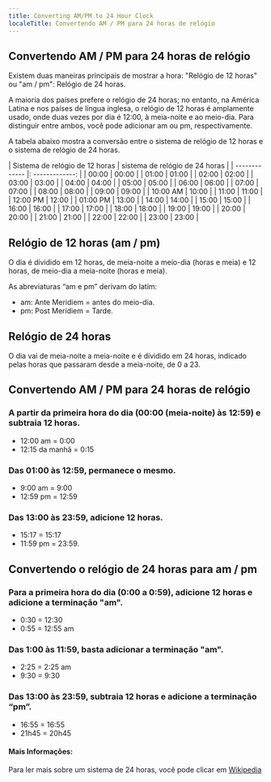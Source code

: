 ```yaml
---
title: Converting AM/PM to 24 Hour Clock
localeTitle: Convertendo AM / PM para 24 horas de relógio
---
```

## Convertendo AM / PM para 24 horas de relógio

Existem duas maneiras principais de mostrar a hora: "Relógio de 12 horas" ou "am / pm": Relógio de 24 horas.

A maioria dos países prefere o relógio de 24 horas; no entanto, na América Latina e nos países de língua inglesa, o relógio de 12 horas é amplamente usado, onde duas vezes por dia é 12:00, à meia-noite e ao meio-dia. Para distinguir entre ambos, você pode adicionar am ou pm, respectivamente.

A tabela abaixo mostra a conversão entre o sistema de relógio de 12 horas e o sistema de relógio de 24 horas.

| Sistema de relógio de 12 horas | sistema de relógio de 24 horas | | ------------- |: -------------: | | 00:00 | 00:00 | | 01:00 | 01:00 | | 02:00 | 02:00 | | 03:00 | 03:00 | | 04:00 | 04:00 | | 05:00 | 05:00 | | 06:00 | 06:00 | | 07:00 | 07:00 | | 08:00 | 08:00 | | 09:00 | 09:00 | | 10:00 AM | 10:00 | | 11:00 | 11:00 | | 12:00 PM | 12:00 | | 01:00 PM | 13:00 | | 14:00 | 14:00 | | 15:00 | 15:00 | | 16:00 | 16:00 | | 17:00 | 17:00 | | 18:00 | 18:00 | | 19:00 | 19:00 | | 20:00 | 20:00 | | 21:00 | 21:00 | | 22:00 | 22:00 | | 23:00 | 23:00 |

## Relógio de 12 horas (am / pm)

O dia é dividido em 12 horas, de meia-noite a meio-dia (horas e meia) e 12 horas, de meio-dia a meia-noite (horas e meia).

As abreviaturas “am e pm” derivam do latim:

*   am: Ante Meridiem = antes do meio-dia.
*   pm: Post Meridiem = Tarde.

## Relógio de 24 horas

O dia vai de meia-noite a meia-noite e é dividido em 24 horas, indicado pelas horas que passaram desde a meia-noite, de 0 a 23.

## Convertendo AM / PM para 24 horas de relógio

### A partir da primeira hora do dia (00:00 (meia-noite) às 12:59) e subtraia 12 horas.

*   12:00 am = 0:00
*   12:15 da manhã = 0:15

### Das 01:00 às 12:59, permanece o mesmo.

*   9:00 am = 9:00
*   12:59 pm = 12:59

### Das 13:00 às 23:59, adicione 12 horas.

*   15:17 = 15:17
*   11:59 pm = 23:59.

## Convertendo o relógio de 24 horas para am / pm

### Para a primeira hora do dia (0:00 a 0:59), adicione 12 horas e adicione a terminação "am".

*   0:30 = 12:30
*   0:55 = 12:55 am

### Das 1:00 às 11:59, basta adicionar a terminação "am".

*   2:25 = 2:25 am
*   9:30 = 9:30

### Das 13:00 às 23:59, subtraia 12 horas e adicione a terminação “pm”.

*   16:55 = 16:55
*   21h45 = 20h45

#### Mais Informações:

Para ler mais sobre um sistema de 24 horas, você pode clicar em [Wikipedia](https://en.wikipedia.org/wiki/24-hour_clock)